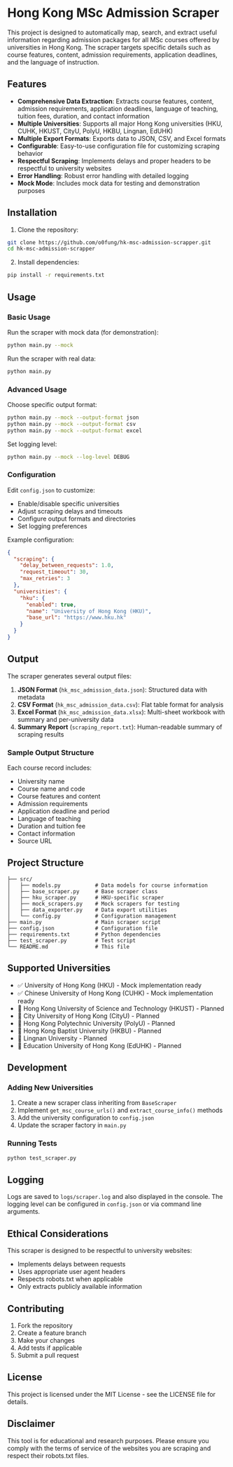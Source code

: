 # Hong Kong MSc Admission Scraper

This project is designed to automatically map, search, and extract useful information regarding admission packages for all MSc courses offered by universities in Hong Kong. The scraper targets specific details such as course features, content, admission requirements, application deadlines, and the language of instruction.

## Features

- **Comprehensive Data Extraction**: Extracts course features, content, admission requirements, application deadlines, language of teaching, tuition fees, duration, and contact information
- **Multiple Universities**: Supports all major Hong Kong universities (HKU, CUHK, HKUST, CityU, PolyU, HKBU, Lingnan, EdUHK)
- **Multiple Export Formats**: Exports data to JSON, CSV, and Excel formats
- **Configurable**: Easy-to-use configuration file for customizing scraping behavior
- **Respectful Scraping**: Implements delays and proper headers to be respectful to university websites
- **Error Handling**: Robust error handling with detailed logging
- **Mock Mode**: Includes mock data for testing and demonstration purposes

## Installation

1. Clone the repository:
```bash
git clone https://github.com/o0fung/hk-msc-admission-scrapper.git
cd hk-msc-admission-scrapper
```

2. Install dependencies:
```bash
pip install -r requirements.txt
```

## Usage

### Basic Usage

Run the scraper with mock data (for demonstration):
```bash
python main.py --mock
```

Run the scraper with real data:
```bash
python main.py
```

### Advanced Usage

Choose specific output format:
```bash
python main.py --mock --output-format json
python main.py --mock --output-format csv
python main.py --mock --output-format excel
```

Set logging level:
```bash
python main.py --mock --log-level DEBUG
```

### Configuration

Edit `config.json` to customize:
- Enable/disable specific universities
- Adjust scraping delays and timeouts
- Configure output formats and directories
- Set logging preferences

Example configuration:
```json
{
  "scraping": {
    "delay_between_requests": 1.0,
    "request_timeout": 30,
    "max_retries": 3
  },
  "universities": {
    "hku": {
      "enabled": true,
      "name": "University of Hong Kong (HKU)",
      "base_url": "https://www.hku.hk"
    }
  }
}
```

## Output

The scraper generates several output files:

1. **JSON Format** (`hk_msc_admission_data.json`): Structured data with metadata
2. **CSV Format** (`hk_msc_admission_data.csv`): Flat table format for analysis
3. **Excel Format** (`hk_msc_admission_data.xlsx`): Multi-sheet workbook with summary and per-university data
4. **Summary Report** (`scraping_report.txt`): Human-readable summary of scraping results

### Sample Output Structure

Each course record includes:
- University name
- Course name and code
- Course features and content
- Admission requirements
- Application deadline and period
- Language of teaching
- Duration and tuition fee
- Contact information
- Source URL

## Project Structure

```
├── src/
│   ├── models.py           # Data models for course information
│   ├── base_scraper.py     # Base scraper class
│   ├── hku_scraper.py      # HKU-specific scraper
│   ├── mock_scrapers.py    # Mock scrapers for testing
│   ├── data_exporter.py    # Data export utilities
│   └── config.py           # Configuration management
├── main.py                 # Main scraper script
├── config.json             # Configuration file
├── requirements.txt        # Python dependencies
├── test_scraper.py         # Test script
└── README.md               # This file
```

## Supported Universities

- ✅ University of Hong Kong (HKU) - Mock implementation ready
- ✅ Chinese University of Hong Kong (CUHK) - Mock implementation ready
- 🔄 Hong Kong University of Science and Technology (HKUST) - Planned
- 🔄 City University of Hong Kong (CityU) - Planned
- 🔄 Hong Kong Polytechnic University (PolyU) - Planned
- 🔄 Hong Kong Baptist University (HKBU) - Planned
- 🔄 Lingnan University - Planned
- 🔄 Education University of Hong Kong (EdUHK) - Planned

## Development

### Adding New Universities

1. Create a new scraper class inheriting from `BaseScraper`
2. Implement `get_msc_course_urls()` and `extract_course_info()` methods
3. Add the university configuration to `config.json`
4. Update the scraper factory in `main.py`

### Running Tests

```bash
python test_scraper.py
```

## Logging

Logs are saved to `logs/scraper.log` and also displayed in the console. The logging level can be configured in `config.json` or via command line arguments.

## Ethical Considerations

This scraper is designed to be respectful to university websites:
- Implements delays between requests
- Uses appropriate user agent headers
- Respects robots.txt when applicable
- Only extracts publicly available information

## Contributing

1. Fork the repository
2. Create a feature branch
3. Make your changes
4. Add tests if applicable
5. Submit a pull request

## License

This project is licensed under the MIT License - see the LICENSE file for details.

## Disclaimer

This tool is for educational and research purposes. Please ensure you comply with the terms of service of the websites you are scraping and respect their robots.txt files.
